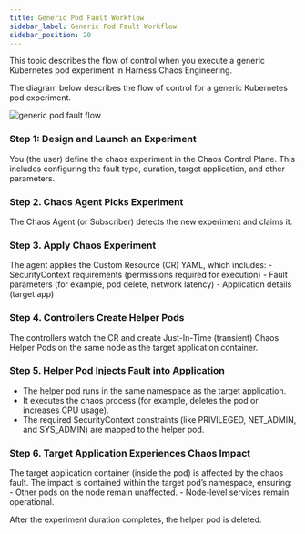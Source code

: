 ```yaml
---
title: Generic Pod Fault Workflow 
sidebar_label: Generic Pod Fault Workflow 
sidebar_position: 20
---
```


This topic describes the flow of control when you execute a generic Kubernetes pod experiment in Harness Chaos Engineering.

The diagram below describes the flow of control for a generic Kubernetes pod experiment. 

![generic pod fault flow](../static/how-stuff-works/generic-pod-fault-flow.png)

### Step 1: Design and Launch an Experiment

You (the user) define the chaos experiment in the Chaos Control Plane.
This includes configuring the fault type, duration, target application, and other parameters.

### Step 2. Chaos Agent Picks Experiment

The Chaos Agent (or Subscriber) detects the new experiment and claims it.

### Step 3. Apply Chaos Experiment
The agent applies the Custom Resource (CR) YAML, which includes:
    - SecurityContext requirements (permissions required for execution) 
    - Fault parameters (for example, pod delete, network latency) 
    - Application details (target app)

### Step 4. Controllers Create Helper Pods

The controllers watch the CR and create Just-In-Time (transient) Chaos Helper Pods on the same node as the target application container.

### Step 5. Helper Pod Injects Fault into Application

- The helper pod runs in the same namespace as the target application.
- It executes the chaos process (for example, deletes the pod or increases CPU usage).
- The required SecurityContext constraints (like PRIVILEGED, NET_ADMIN, and SYS_ADMIN) are mapped to the helper pod.

### Step 6. Target Application Experiences Chaos Impact

The target application container (inside the pod) is affected by the chaos fault.
The impact is contained within the target pod’s namespace, ensuring:
    - Other pods on the node remain unaffected.
    - Node-level services remain operational.

After the experiment duration completes, the helper pod is deleted.

